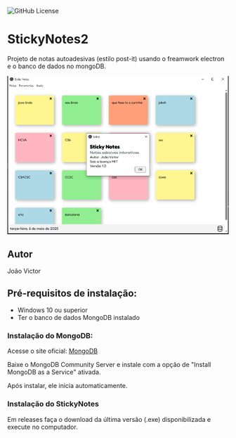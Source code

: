 ![GitHub License](https://img.shields.io/github/license/joaovict76/sticknotes2)

# StickyNotes2
Projeto de notas autoadesivas (estilo post-it) usando o freamwork  electron e o banco de dados no mongoDB.

![](src/public/img/Capturar.PNG)

## Autor
João Victor

## Pré-requisitos de instalação:
- Windows 10 ou superior
- Ter o banco de dados MongoDB instalado

### Instalação do MongoDB:
Acesse o site oficial:
[MongoDB](https://www.mongodb.com/try/download/community)

Baixe o MongoDB Community Server e instale com a opção de "Install MongoDB as a Service" ativada.

Após instalar, ele inicia automaticamente.

### Instalação do StickyNotes
Em releases faça o download da última versão (.exe) disponibilizada e execute no computador.
